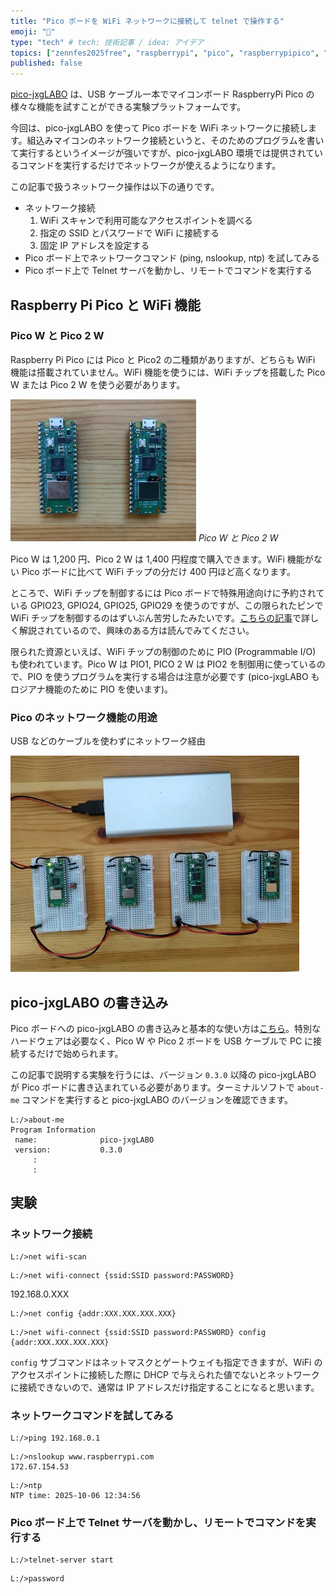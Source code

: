 ```yaml
---
title: "Pico ボードを WiFi ネットワークに接続して telnet で操作する"
emoji: "🦁"
type: "tech" # tech: 技術記事 / idea: アイデア
topics: ["zennfes2025free", "raspberrypi", "pico", "raspberrypipico", "network"]
published: false
---
```

[pico-jxgLABO](https://zenn.dev/ypsitau/articles/2025-08-01-labo-intro) は、USB ケーブル一本でマイコンボード RaspberryPi Pico の様々な機能を試すことができる実験プラットフォームです。

今回は、pico-jxgLABO を使って Pico ボードを WiFi ネットワークに接続します。組込みマイコンのネットワーク接続というと、そのためのプログラムを書いて実行するというイメージが強いですが、pico-jxgLABO 環境では提供されているコマンドを実行するだけでネットワークが使えるようになります。

この記事で扱うネットワーク操作は以下の通りです。

- ネットワーク接続
  1. WiFi スキャンで利用可能なアクセスポイントを調べる
  2. 指定の SSID とパスワードで WiFi に接続する
  3. 固定 IP アドレスを設定する
- Pico ボード上でネットワークコマンド (ping, nslookup, ntp) を試してみる
- Pico ボード上で Telnet サーバを動かし、リモートでコマンドを実行する

## Raspberry Pi Pico と WiFi 機能

### Pico W と Pico 2 W

Raspberry Pi Pico には Pico と Pico2 の二種類がありますが、どちらも WiFi 機能は搭載されていません。WiFi 機能を使うには、WiFi チップを搭載した Pico W または Pico 2 W を使う必要があります。

![picow_pico2w](/images/2025-10-06-labo-wifi/picow_pico2w.jpg)
*Pico W と Pico 2 W*

Pico W は 1,200 円、Pico 2 W は 1,400 円程度で購入できます。WiFi 機能がない Pico ボードに比べて WiFi チップの分だけ 400 円ほど高くなります。

ところで、WiFi チップを制御するには Pico ボードで特殊用途向けに予約されている GPIO23, GPIO24, GPIO25, GPIO29 を使うのですが、この限られたピンで WiFi チップを制御するのはずいぶん苦労したみたいです。[こちらの記事](https://zenn.dev/nonnoise/articles/0d5b97cb517e31)で詳しく解説されているので、興味のある方は読んでみてください。

限られた資源といえば、WiFi チップの制御のために PIO (Programmable I/O) も使われています。Pico W は PIO1, PICO 2 W  は PIO2 を制御用に使っているので、PIO を使うプログラムを実行する場合は注意が必要です (pico-jxgLABO もロジアナ機能のために PIO を使います)。

### Pico のネットワーク機能の用途

USB などのケーブルを使わずにネットワーク経由


![wifi_experiment](/images/2025-10-06-labo-wifi/wifi-experiment.jpg)

## pico-jxgLABO の書き込み

Pico ボードへの pico-jxgLABO の書き込みと基本的な使い方は[こちら](https://zenn.dev/ypsitau/articles/2025-08-01-labo-intro#pico-jxglabo-%E3%81%AE%E5%B0%8E%E5%85%A5%E6%96%B9%E6%B3%95)。特別なハードウェアは必要なく、Pico W や Pico 2 ボードを USB ケーブルで PC に接続するだけで始められます。

この記事で説明する実験を行うには、バージョン `0.3.0` 以降の pico-jxgLABO が Pico ボードに書き込まれている必要があります。ターミナルソフトで `about-me` コマンドを実行すると pico-jxgLABO のバージョンを確認できます。

```text
L:/>about-me
Program Information
 name:              pico-jxgLABO
 version:           0.3.0
     :
     :
```

## 実験

### ネットワーク接続

```text
L:/>net wifi-scan
```


```text
L:/>net wifi-connect {ssid:SSID password:PASSWORD}
```


192.168.0.XXX

```text
L:/>net config {addr:XXX.XXX.XXX.XXX}
```

```text
L:/>net wifi-connect {ssid:SSID password:PASSWORD} config {addr:XXX.XXX.XXX.XXX}
```

`config` サブコマンドはネットマスクとゲートウェイも指定できますが、WiFi のアクセスポイントに接続した際に DHCP で与えられた値でないとネットワークに接続できないので、通常は IP アドレスだけ指定することになると思います。

### ネットワークコマンドを試してみる

```text
L:/>ping 192.168.0.1
```

```text
L:/>nslookup www.raspberrypi.com
172.67.154.53
```

```text
L:/>ntp
NTP time: 2025-10-06 12:34:56
```


### Pico ボード上で Telnet サーバを動かし、リモートでコマンドを実行する

```text
L:/>telnet-server start
```

```text
L:/>password
```

